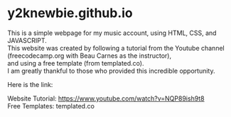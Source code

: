 # y2knewbie.github.io

This is a simple webpage for my music account, using HTML, CSS, and JAVASCRIPT.<br />
This website was created by following a tutorial from the Youtube channel (freecodecamp.org with Beau Carnes as the instructor),<br />
and using a free template (from templated.co).<br />
I am greatly thankful to those who provided this incredible opportunity.

Here is the link:

Website Tutorial: https://www.youtube.com/watch?v=NQP89ish9t8<br />
Free Templates: templated.co
